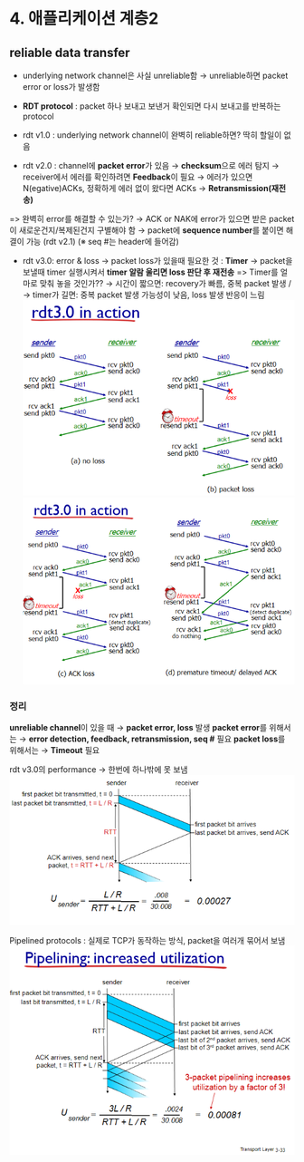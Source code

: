 # 4. 애플리케이션 계층2

## reliable data transfer

- underlying network channel은 사실 unreliable함
  → unreliable하면 packet error or loss가 발생함

- **RDT protocol** : packet 하나 보내고 보낸거 확인되면 다시 보내고를 반복하는 protocol

- rdt v1.0 : underlying network channel이 완벽히 reliable하면? 딱히 할일이 없음
- rdt v2.0 : channel에 **packet error**가 있음
  → **checksum**으로 에러 탐지
  → receiver에서 에러를 확인하려면 **Feedback**이 필요 → 에러가 있으면 N(egative)ACKs, 정확하게 에러 없이 왔다면 ACKs
  → **Retransmission(재전송)**

=> 완벽히 error를 해결할 수 있는가? → ACK or NAK에 error가 있으면 받은 packet이 새로운건지/복제된건지 구별해야 함 → packet에 **sequence number**를 붙이면 해결이 가능 (rdt v2.1)
(※ seq #는 header에 들어감)

- rdt v3.0: error & loss
  → packet loss가 있을때 필요한 것 : **Timer**
  → packet을 보낼때 timer 실행시켜서 **timer 알람 울리면 loss 판단 후 재전송**
  => Timer를 얼마로 맞춰 놓을 것인가??
  → 시간이 짧으면: recovery가 빠름, 중복 packet 발생 / → timer가 길면: 중복 packet 발생 가능성이 낮음, loss 발생 반응이 느림
  ![alt text](image_01.png)
  ![alt text](image_02.png)


### 정리

**unreliable channel**이 있을 때 → **packet error, loss** 발생
**packet error**를 위해서는 → **error detection, feedback, retransmission, seq #** 필요
**packet loss**를 위해서는 → **Timeout** 필요

rdt v3.0의 performance
→ 한번에 하나밖에 못 보냄
![alt text](image_03.png)


Pipelined protocols
: 실제로 TCP가 동작하는 방식, packet을 여러개 묶어서 보냄
![alt text](image_04.png)
